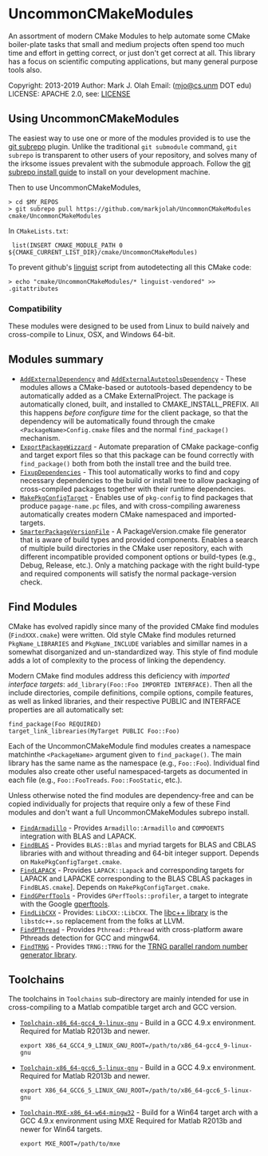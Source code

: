 # UncommonCMakeModules

An assortment of modern CMake Modules to help automate some CMake boiler-plate tasks that small and medium projects often spend too much time and effort in getting correct, or just don't get correct at all.  This library has a focus on scientific computing applications, but many general purpose tools also.

Copyright: 2013-2019
Author: Mark J. Olah
Email: (mjo@cs.unm DOT edu)
LICENSE: APACHE 2.0, see: [LICENSE](LICENSE)

## Using UncommonCMakeModules

The easiest way to use one or more of the modules provided is to use the [git subrepo](https://github.com/ingydotnet/git-subrepo) plugin.  Unlike the traditional `git submodule` command, `git subrepo` is transparent to other users of your repository, and solves many of the irksome issues prevalent with the submodule approach.  Follow the [git subrepo install guide](https://github.com/ingydotnet/git-subrepo#installation-instructions) to install on your development machine.

Then to use UncommonCMakeModules,
```
> cd $MY_REPOS
> git subrepo pull https://github.com/markjolah/UncommonCMakeModules cmake/UncommonCMakeModules
```
In `CMakeLists.txt`:

```
 list(INSERT CMAKE_MODULE_PATH 0 ${CMAKE_CURRENT_LIST_DIR}/cmake/UncommonCMakeModules)
```

To prevent github's [linguist](https://github.com/github/linguist) script from autodetecting all this CMake code:
```
> echo "cmake/UncommonCMakeModules/* linguist-vendored" >> .gitattributes
```

### Compatibility

These modules were designed to be used from Linux to build naively and cross-compile to Linux, OSX, and Windows 64-bit.

## Modules summary

 * [`AddExternalDependency`](AddExternalDependency.cmake) and [`AddExternalAutotoolsDependency`](AddExternalAutotoolsDependency.cmake) - These modules allows a CMake-based or autotools-based dependency to be automatically added as a CMake ExternalProject.  The package is automatically cloned, built, and installed to CMAKE_INSTALL_PREFIX.  All this happens *before configure time* for the client package, so that the dependency will be automatically found through the cmake `<PackageName>Config.cmake` files and the normal `find_package()` mechanism.
 * [`ExportPackageWizzard`](ExportPackageWizzard.cmake) - Automate preparation of CMake package-config and target export files so that this package can be found correctly with `find_package()` both from both the install tree and the build tree.
 * [`FixupDependencies`](FixupDependencies.cmake) - This tool automatically works to find and copy necessary dependencies to the build or install tree to allow packaging of cross-compiled packages together with their runtime dependencies.
 * [`MakePkgConfigTarget`](MakePkgConfigTarget.cmake) - Enables use of `pkg-config` to find packages that produce `pagage-name.pc` files, and with cross-compiling awareness automatically creates modern CMake namespaced and imported-targets.
 * [`SmarterPackageVersionFile`](SmarterPackageVersionFile.cmake) - A PackageVersion.cmake file generator that is aware of build types and provided components.  Enables a search of multiple build directories in the CMake user repository, each with different incompatible provided component options or build-types (e.g., Debug, Release, etc.).  Only a matching package with the right build-type and required components will satisfy the normal package-version check.

## Find Modules
CMake has evolved rapidly since many of the provided CMake find modules (`FindXXX.cmake`) were written.  Old style CMake find modules returned `PkgName_LIBRARIES` and `PkgName_INCLUDE` variables and simillar names in a somewhat disorganized and un-standardized way.  This style of find module adds a lot of complexity to the process of linking the dependency.

Modern CMake find modules address this deficiency with *imported interface targets*: `add_library(Foo::Foo IMPORTED INTERFACE)`. Then all the include directories, compile definitions, compile options, compile features, as well as linked libraries, and their respective PUBLIC and INTERFACE properties are all automatically set:
```
find_package(Foo REQUIRED)
target_link_librearies(MyTarget PUBLIC Foo::Foo)
```
Each of the UncommonCMakeModule find modules creates a namespace matchinthe `<PackageName>` argument given to `find_package()`.  The main library has the same name as the namespace (e.g., `Foo::Foo`).  Individual find modules also create other useful namespaced-targets as documented in each file (e.g., `Foo::FooTreads`. `Foo::FooStatic`, etc.).

Unless otherwise noted the find modules are dependency-free and can be copied individually for projects that require only a few of these Find modules and don't want a full UncommonCMakeModules subrepo install.

 * [`FindArmadillo`](FindArmadillo.cmake) - Provides `Armadillo::Armadillo` and `COMPOENTS` integration with BLAS and LAPACK.
 * [`FindBLAS`](FindBLAS.cmake) - Provides `BLAS::Blas` and myriad targets for BLAS and CBLAS libraries with and without threading and 64-bit integer support.  Depends on `MakePkgConfigTarget.cmake`.
 * [`FindLAPACK`](FindLAPACK.cmake) - Provides `LAPACK::Lapack` and corresponding targets for LAPACK and LAPACKE corresponding to the BLAS CBLAS packages in `FindBLAS.cmake`].  Depends on `MakePkgConfigTarget.cmake`.
  * [`FindGPerfTools`](FindGPerfTools.cmake) - Provides `GPerfTools::profiler`, a target to integrate with the Google [gperftools](https://github.com/gperftools/gperftools).
  * [`FindLibCXX`](FindLibCXX.cmake) - Provides: `LibCXX::LibCXX`.  The [libc++ library](https://libcxx.llvm.org/) is the `libstdc++.so` replacement from the folks at LLVM.
  * [`FindPThread`](FindPThread.cmake) - Provides `Pthread::Pthread` with cross-platform aware Pthreads detection for GCC and mingw64.
  * [`FindTRNG`](FindTRNG.cmake) - Provides `TRNG::TRNG` for the [TRNG parallel random number generator library](https://www.numbercrunch.de/trng/).
## Toolchains

The toolchains in `Toolchains` sub-directory are mainly intended for use in cross-compiling to a Matlab compatible target arch and GCC version.

 * [`Toolchain-x86_64-gcc4_9-linux-gnu`](Toolchains/Toolchain-x86_64-gcc4_9-linux-gnu.cmake)  - Build in a GCC 4.9.x environment.  Required for Matlab R2013b and newer.
    ```
    export X86_64_GCC4_9_LINUX_GNU_ROOT=/path/to/x86_64-gcc4_9-linux-gnu
    ```
 * [`Toolchain-x86_64-gcc6_5-linux-gnu`](Toolchains/Toolchain-x86_64-gcc6_5-linux-gnu.cmake) - Build in a GCC 4.9.x environment.  Required for Matlab R2013b and newer.
    ```
    export X86_64_GCC6_5_LINUX_GNU_ROOT=/path/to/x86_64-gcc6_5-linux-gnu
    ```
 * [`Toolchain-MXE-x86_64-w64-mingw32`](Toolchains/Toolchain-MXE-x86_64-w64-mingw32.cmake) - Build for a Win64 target arch with a GCC 4.9.x environment using MXE  Required for Matlab R2013b and newer for Win64 targets.
    ```
    export MXE_ROOT=/path/to/mxe
    ```
